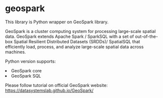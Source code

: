 # geospark

This library is Python wrapper on GeoSpark library.

GeoSpark is a cluster computing system for processing large-scale spatial data. GeoSpark extends Apache Spark / SparkSQL with a set of out-of-the-box Spatial Resilient Distributed Datasets (SRDDs)/ SpatialSQL that efficiently load, process, and analyze large-scale spatial data across machines.

Python version supports:
<li> GeoSpark core </li>
<li> GeoSpark SQL </li>

Please follow tutorial on official GeoSpark website:
https://datasystemslab.github.io/GeoSpark/